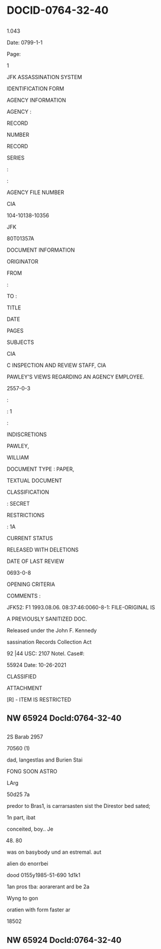 # DOCID-0764-32-40

##
1.043

Date: 0799-1-1

Page:

1

JFK ASSASSINATION SYSTEM

IDENTIFICATION FORM

AGENCY INFORMATION

AGENCY :

RECORD

NUMBER

RECORD

SERIES

:

:

AGENCY FILE NUMBER

CIA

104-10138-10356

JFK

80T01357A

DOCUMENT INFORMATION

ORIGINATOR

FROM

:

TO :

TITLE

DATE

PAGES

SUBJECTS

CIA

C INSPECTION AND REVIEW STAFF, CIA

PAWLEY'S VIEWS REGARDING AN AGENCY EMPLOYEE.

2557-0-3

:

: 1

:

INDISCRETIONS

PAWLEY,

WILLIAM

DOCUMENT TYPE : PAPER,

TEXTUAL DOCUMENT

CLASSIFICATION

: SECRET

RESTRICTIONS

: 1A

CURRENT STATUS

RELEASED WITH DELETIONS

DATE OF LAST REVIEW

0693-0-8

OPENING CRITERIA

COMMENTS :

JFK52: F1 1993.08.06. 08:37:46:0060-8-1: FILE-ORIGINAL IS

A PREVIOUSLY SANITIZED DOC.

Released under the John F. Kennedy

sassination Records Collection Act

92 |44 USC: 2107 Notel. Case#:

55924 Date: 10-26-2021

CLASSIFIED

ATTACHMENT

[R] - ITEM IS RESTRICTED

NW 65924 Docld:0764-32-40
---

##
2S Barab 2957

70560 (1)

dad, Iangestlas and Burien Stai

FONG SOON ASTRO

LArg

50d25 7a

predor to Bras1, is carrarsasten sist the Direstor bed sated;

1n part, ibat

conceited, boy.. Je

48. 80

was on basybody und an estremal. aut

alien do enorrbei

dood 0155y1985-51-690 1d1k1

1an pros tba: aorarerant ard be 2a

Wyng to gon

oratien with form faster ar

18502

NW 65924 Docld:0764-32-40
---

